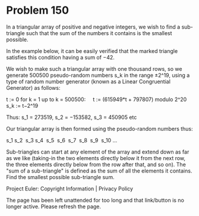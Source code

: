 #   Problem 150

   In a triangular array of positive and negative integers, we wish to find a
   sub-triangle such that the sum of the numbers it contains is the smallest
   possible.

   In the example below, it can be easily verified that the marked triangle
   satisfies this condition having a sum of −42.

   We wish to make such a triangular array with one thousand rows, so we
   generate 500500 pseudo-random numbers s_k in the range ±2^19, using a type
   of random number generator (known as a Linear Congruential Generator) as
   follows:

   t := 0
   for k = 1 up to k = 500500:
       t := (615949*t + 797807) modulo 2^20
       s_k := t−2^19

   Thus: s_1 = 273519, s_2 = −153582, s_3 = 450905 etc

   Our triangular array is then formed using the pseudo-random numbers thus:

   s_1
   s_2  s_3
   s_4  s_5  s_6 
   s_7  s_8  s_9  s_10
   ...

   Sub-triangles can start at any element of the array and extend down as far
   as we like (taking-in the two elements directly below it from the next
   row, the three elements directly below from the row after that, and so
   on).
   The "sum of a sub-triangle" is defined as the sum of all the elements it
   contains.
   Find the smallest possible sub-triangle sum.

   Project Euler: Copyright Information | Privacy Policy

   The page has been left unattended for too long and that link/button is no
   longer active. Please refresh the page.

